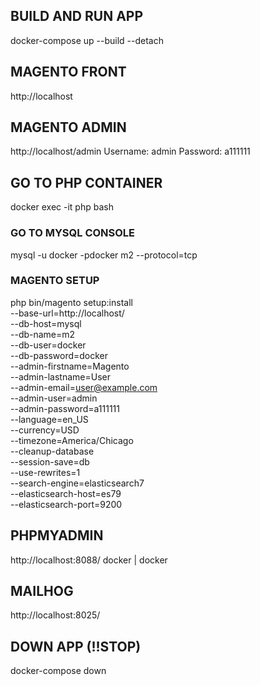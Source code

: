 ## BUILD AND RUN APP
docker-compose up --build --detach

## MAGENTO FRONT
http://localhost

## MAGENTO ADMIN
http://localhost/admin
Username: admin
Password: a111111

## GO TO PHP CONTAINER
docker exec -it php bash

### GO TO MYSQL CONSOLE
mysql -u docker -pdocker m2 --protocol=tcp

### MAGENTO SETUP
php bin/magento setup:install \
--base-url=http://localhost/ \
--db-host=mysql \
--db-name=m2 \
--db-user=docker \
--db-password=docker \
--admin-firstname=Magento \
--admin-lastname=User \
--admin-email=user@example.com \
--admin-user=admin \
--admin-password=a111111 \
--language=en_US  \
--currency=USD \
--timezone=America/Chicago \
--cleanup-database \
--session-save=db \
--use-rewrites=1 \
--search-engine=elasticsearch7 \
--elasticsearch-host=es79 \
--elasticsearch-port=9200

## PHPMYADMIN
http://localhost:8088/
docker | docker

## MAILHOG
http://localhost:8025/

## DOWN APP (!!STOP)
docker-compose down
